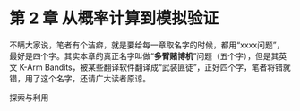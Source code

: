 # 第 2 章  从概率计算到模拟验证

不瞒大家说，笔者有个洁癖，就是要给每一章取名字的时候，都用“xxxx问题”，最好是四个字。其实本章的真正名字叫做“**多臂赌博机**”问题（五个字），但是其英文 K-Arm Bandits，被某些翻译软件翻译成“武装匪徒”，正好四个字，笔者将错就错，用了这个名字，还请广大读者原谅。



探索与利用
